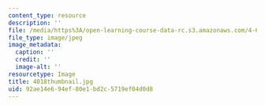 ```yaml
---
content_type: resource
description: ''
file: /media/https%3A/open-learning-course-data-rc.s3.amazonaws.com/4-614-religious-architecture-and-islamic-cultures-fall-2002/92ae14e694ef80e1bd2c5719ef04d0d8_4018thumbnail.jpg
file_type: image/jpeg
image_metadata:
  caption: ''
  credit: ''
  image-alt: ''
resourcetype: Image
title: 4018thumbnail.jpg
uid: 92ae14e6-94ef-80e1-bd2c-5719ef04d0d8
---
```

